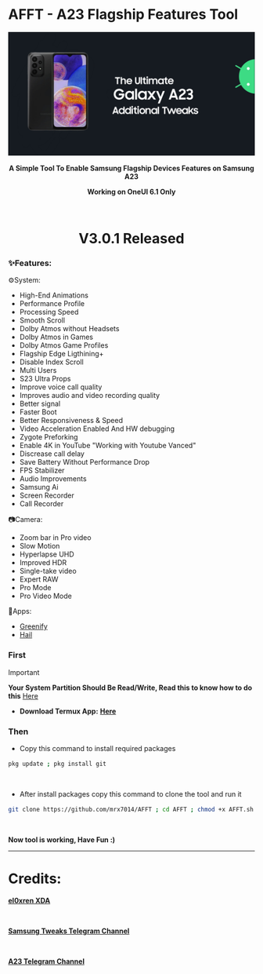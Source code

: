 # AFFT - A23 Flagship Features Tool

<div align="center"><img src="banner.jpg">
  
**A Simple Tool To Enable Samsung Flagship Devices Features on Samsung A23**

**Working on OneUI 6.1 Only**

<br />

# V3.0.1 Released

</div>

### ✨️Features:

⚙️System:
- High-End Animations
- Performance Profile
- Processing Speed
- Smooth Scroll
- Dolby Atmos without Headsets
- Dolby Atmos in Games
- Dolby Atmos Game Profiles
- Flagship Edge Ligthining+
- Disable Index Scroll
- Multi Users
- S23 Ultra Props
- Improve voice call quality
- Improves audio and video recording quality
- Better signal
- Faster Boot
- Better Responsiveness & Speed
- Video Acceleration Enabled And HW debugging
- Zygote Preforking
- Enable 4K in YouTube "Working with Youtube Vanced"
- Discrease call delay
- Save Battery Without Performance Drop
- FPS Stabilizer
- Audio Improvements
- Samsung Ai
- Screen Recorder
- Call Recorder


📷Camera:
- Zoom bar in Pro video
- Slow Motion
- Hyperlapse UHD
- Improved HDR
- Single-take video
- Expert RAW
- Pro Mode
- Pro Video Mode

🤖Apps:
- <a href="https://youtu.be/tyi2TwdMf0U?si=yx6GzxAvKivUqKRI">Greenify</a>
- <a href="https://github.com/aistra0528/Hail">Hail</a>

### First

> [!IMPORTANT]
> **Your System Partition Should Be Read/Write, Read this to know how to do this** <a href="https://telegra.ph/How-to-convert-System-form-Read-Only-to-Read-Write-05-06">Here</a>

- **Download Termux App:** <a href="https://github.com/termux/termux-app/releases/download/v0.118.0/termux-app_v0.118.0+github-debug_arm64-v8a.apk">**Here**</a>

### Then

- Copy this command to install required packages
```sh
pkg update ; pkg install git
```

<br>

- After install packages copy this command to clone the tool and run it
```sh
git clone https://github.com/mrx7014/AFFT ; cd AFFT ; chmod +x AFFT.sh ; ./AFFT.sh
```

<br>

**Now tool is working, Have Fun :)**

<hr>

# Credits:
<a href="https://xdaforums.com/t/additional-features-for-samsung-devices.4181105/#post-83781033">**el0xren XDA**</a>

<br>

<a href="https://t.me/SamsungTweaks">**Samsung Tweaks Telegram Channel**</a>

<br>

<a href="https://t.me/A235channel">**A23 Telegram Channel**</a>
